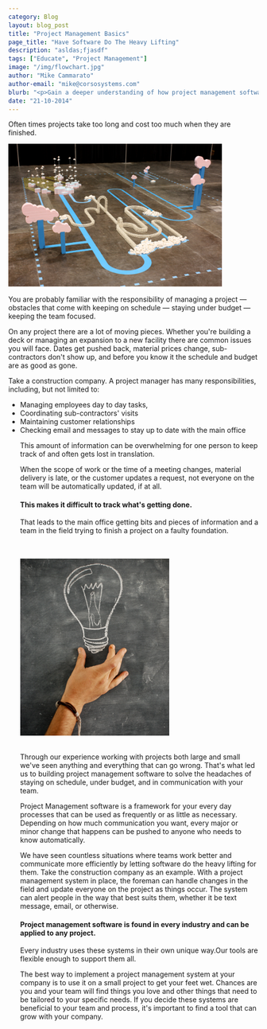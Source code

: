 ```yaml
---
category: Blog
layout: blog_post
title: "Project Management Basics"
page_title: "Have Software Do The Heavy Lifting"
description: "asldas;fjasdf"
tags: ["Educate", "Project Management"]
image: "/img/flowchart.jpg"
author: "Mike Cammarato"
author-email: "mike@corsosystems.com"
blurb: "<p>Gain a deeper understanding of how project management software strengthens communication and does the hard work for you.</p>"
date: "21-10-2014"
---
```


<p>Often times projects take too long and cost too much when they are finished.</p>

<img src="/img/flowchart.jpg" width="430px"/>

<p>You are probably familiar with the responsibility of managing a project &mdash; obstacles that come with keeping on schedule &mdash; staying under budget &mdash; keeping the team focused.</p>

<p>On any project there are a lot of moving pieces. Whether you're building a deck or managing an expansion to a new facility there are common issues you will face. Dates get pushed back, material prices change, sub-contractors don't show up, and before you know it the schedule and budget are as good as gone.</p>

<p>Take a construction company. A project manager has many responsibilities, including, but not limited to:</>
<ul>
<li>Managing employees day to day tasks,</li><li>Coordinating sub-contractors' visits</li>
<li>Maintaining customer relationships</li>
<li>Checking email and messages to stay up to date with the main office</li>

<p> This amount of information can be overwhelming for one person to keep track of and often gets lost in translation.</p>

<p>When the scope of work or the time of a meeting changes, material delivery is late, or the customer updates a request, not everyone on the team will be automatically updated, if at all. </p>
<h4>This makes it difficult to track what's getting done.</h4>

<p>That leads to the main office getting bits and pieces of information and a team in the field trying to finish a project on a faulty foundation.</p>
<br/>
<br/>
<img src="/img/lightbulb.jpg" width="300px"/>
<br/>
<br/>

<p>Through our experience working with projects both large and small we've seen anything and everything that can go wrong. That's what led us to building project management software to solve the headaches of staying on schedule, under budget, and in communication with your team.</p>

<p>Project Management software is a framework for your every day processes that can be used as frequently or as little as necessary. Depending on how much communication you want, every major or minor change that happens can be pushed to anyone who needs to know automatically. </p>

<p>We have seen countless situations where teams work better and communicate more efficiently by letting software do the heavy lifting for them. Take the construction company as an example. With a project management system in place, the foreman can handle changes in the field and update everyone on the project as things occur. The system can alert people in the way that best suits them, whether it be text message, email, or otherwise.</p>

<h4>Project management software is found in every industry and can be applied to any project.</h4
>
<p>Every industry uses these systems in their own unique way.Our tools are flexible enough to support them all.</p>
<p>The best way to implement a project management system at your company is to use it on a small project to get your feet wet. Chances are you and your team will find things you love and other things that need to be tailored to your specific needs. If you decide these systems are beneficial to your team and process, it's important to find a tool that can grow with your company.</p>